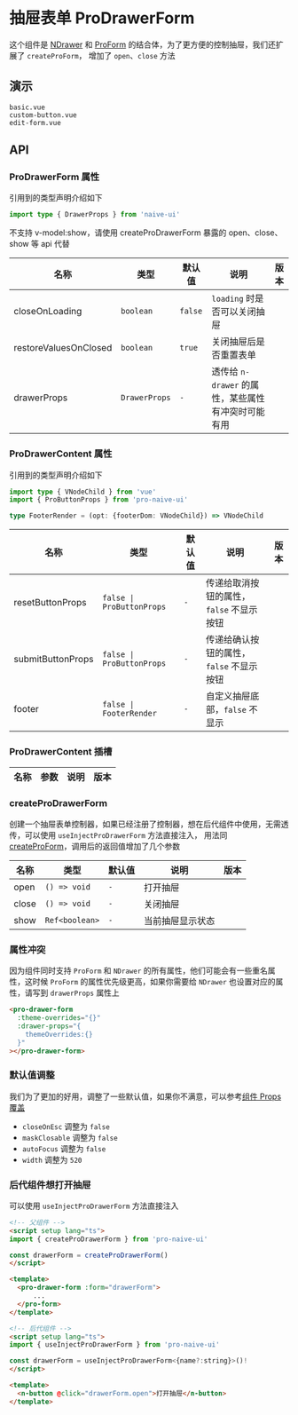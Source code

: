 # 抽屉表单 ProDrawerForm
<!--single-column-->

这个组件是 [NDrawer](https://www.naiveui.com/zh-CN/os-theme/components/drawer) 和 [ProForm](form) 的结合体，为了更方便的控制抽屉，我们还扩展了 `createProForm`，
增加了 `open`、`close` 方法

## 演示

```demo
basic.vue
custom-button.vue
edit-form.vue
```

## API
### ProDrawerForm 属性
<!--replace、pro-form、props、form#ProForm-属性-->
<!--replace、n-drawer、props、https://www.naiveui.com/zh-CN/os-theme/components/drawer#Drawer-Props-->

引用到的类型声明介绍如下
```typescript
import type { DrawerProps } from 'naive-ui'
```

<n-alert type="warning" title="注意" :bordered="false">
  不支持 v-model:show，请使用 createProDrawerForm 暴露的 open、close、show 等 api 代替
</n-alert>

| 名称                  | 类型          | 默认值  | 说明                                               | 版本 |
| --------------------- | ------------- | ------- | -------------------------------------------------- | ---- |
| closeOnLoading        | `boolean`     | `false` | `loading` 时是否可以关闭抽屉                       |      |
| restoreValuesOnClosed | `boolean`     | `true`  | 关闭抽屉后是否重置表单                             |      |
| drawerProps           | `DrawerProps` | `-`     | 透传给 `n-drawer` 的属性，某些属性有冲突时可能有用 |      |

### ProDrawerContent 属性
<!--replace、n-drawer、n-drawer-content-props、https://www.naiveui.com/zh-CN/os-theme/components/drawer#DrawerContent-Props-->

引用到的类型声明介绍如下
```typescript
import type { VNodeChild } from 'vue'
import { ProButtonProps } from 'pro-naive-ui'

type FooterRender = (opt: {footerDom: VNodeChild}) => VNodeChild
```
| 名称              | 类型                      | 默认值 | 说明                                     | 版本 |
| ----------------- | ------------------------- | ------ | ---------------------------------------- | ---- |
| resetButtonProps  | `false \| ProButtonProps` | `-`    | 传递给取消按钮的属性，`false` 不显示按钮 |      |
| submitButtonProps | `false \| ProButtonProps` | `-`    | 传递给确认按钮的属性，`false` 不显示按钮 |      |
| footer            | `false \| FooterRender`   | `-`    | 自定义抽屉底部，`false` 不显示           |      |

### ProDrawerContent 插槽
<!--replace、n-drawer、n-drawer-content-slots、https://www.naiveui.com/zh-CN/os-theme/components/drawer#DrawerContent-Slots-->

| 名称 | 参数 | 说明 | 版本 |
| ---- | ---- | ---- | ---- |

### createProDrawerForm
<!--replace、pro-form、createProForm、form#createProForm-Returned-->

创建一个抽屉表单控制器，如果已经注册了控制器，想在后代组件中使用，无需透传，可以使用 `useInjectProDrawerForm` 方法直接注入，
用法同 [createProForm](form#createProForm)，调用后的返回值增加了几个参数

| 名称  | 类型           | 默认值 | 说明             | 版本 |
| ----- | -------------- | ------ | ---------------- | ---- |
| open  | `() => void`   | `-`    | 打开抽屉         |      |
| close | `() => void`   | `-`    | 关闭抽屉         |      |
| show  | `Ref<boolean>` | `-`    | 当前抽屉显示状态 |      |

### 属性冲突
因为组件同时支持 `ProForm` 和 `NDrawer` 的所有属性，他们可能会有一些重名属性，这时候 `ProForm` 的属性优先级更高，如果你需要给 `NDrawer`
也设置对应的属性，请写到 `drawerProps` 属性上
```html
<pro-drawer-form
  :theme-overrides="{}"
  :drawer-props="{
    themeOverrides:{}
  }"
></pro-drawer-form>
```

### 默认值调整
我们为了更加的好用，调整了一些默认值，如果你不满意，可以参考[组件 Props 覆盖](config-provider#prop-overrides.vue)
- `closeOnEsc` 调整为 `false`
- `maskClosable` 调整为 `false`
- `autoFocus` 调整为 `false`
- `width` 调整为 `520`

### 后代组件想打开抽屉
可以使用 `useInjectProDrawerForm` 方法直接注入
```html
<!-- 父组件 -->
<script setup lang="ts">
import { createProDrawerForm } from 'pro-naive-ui'

const drawerForm = createProDrawerForm()
</script>

<template>
  <pro-drawer-form :form="drawerForm">
      ...
  </pro-form>
</template>

<!-- 后代组件 -->
<script setup lang="ts">
import { useInjectProDrawerForm } from 'pro-naive-ui'

const drawerForm = useInjectProDrawerForm<{name?:string}>()!
</script>

<template>
  <n-button @click="drawerForm.open">打开抽屉</n-button>
</template>
```
